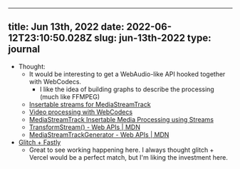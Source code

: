 
---
title: Jun 13th, 2022 
date: 2022-06-12T23:10:50.028Z
slug: jun-13th-2022
type: journal
---
* Thought:
  * It would be interesting to get a WebAudio-like API hooked together with WebCodecs.
    * I like the idea of building graphs to describe the processing (much like FFMPEG)
  * [Insertable streams for MediaStreamTrack](https://web.dev/mediastreamtrack-insertable-media-processing/)
  * [Video processing with WebCodecs](https://web.dev/webcodecs/#webcodecs-and-web-workers)
  * [MediaStreamTrack Insertable Media Processing using Streams](https://w3c.github.io/mediacapture-transform/)
  * [TransformStream() - Web APIs | MDN](https://developer.mozilla.org/en-US/docs/Web/API/TransformStream/TransformStream)
  * [MediaStreamTrackGenerator - Web APIs | MDN](https://developer.mozilla.org/en-US/docs/Web/API/MediaStreamTrackGenerator)
* [Glitch + Fastly](https://glitch.com/fastly/)
  * Great to see working happening here. I always thought glitch + Vercel would be a perfect match, but I'm liking the investment here.

